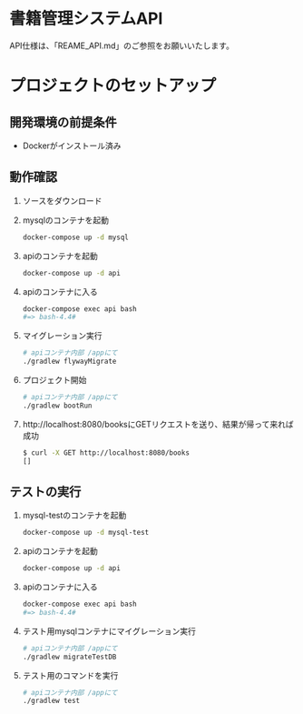 # 書籍管理システムAPI
API仕様は、「REAME_API.md」のご参照をお願いいたします。

# プロジェクトのセットアップ
## 開発環境の前提条件
- Dockerがインストール済み

## 動作確認
1. ソースをダウンロード  
1. mysqlのコンテナを起動  
   ~~~bash
   docker-compose up -d mysql
   ~~~
1. apiのコンテナを起動
   ~~~bash
   docker-compose up -d api
   ~~~
1. apiのコンテナに入る
   ~~~bash
   docker-compose exec api bash
   #=> bash-4.4#
   ~~~
1. マイグレーション実行
   ~~~bash
   # apiコンテナ内部 /appにて
   ./gradlew flywayMigrate
   ~~~
1. プロジェクト開始
   ~~~bash
   # apiコンテナ内部 /appにて
   ./gradlew bootRun
   ~~~

1. http://localhost:8080/booksにGETリクエストを送り、結果が帰って来れば成功
   ~~~bash
   $ curl -X GET http://localhost:8080/books
   []
   ~~~

## テストの実行
1. mysql-testのコンテナを起動
   ~~~bash
   docker-compose up -d mysql-test
   ~~~
1. apiのコンテナを起動
   ~~~bash
   docker-compose up -d api
   ~~~
1. apiのコンテナに入る
   ~~~bash
   docker-compose exec api bash
   #=> bash-4.4#
   ~~~
1. テスト用mysqlコンテナにマイグレーション実行
   ~~~bash
   # apiコンテナ内部 /appにて
   ./gradlew migrateTestDB
   ~~~
1. テスト用のコマンドを実行
   ~~~bash
   # apiコンテナ内部 /appにて
   ./gradlew test
   ~~~
